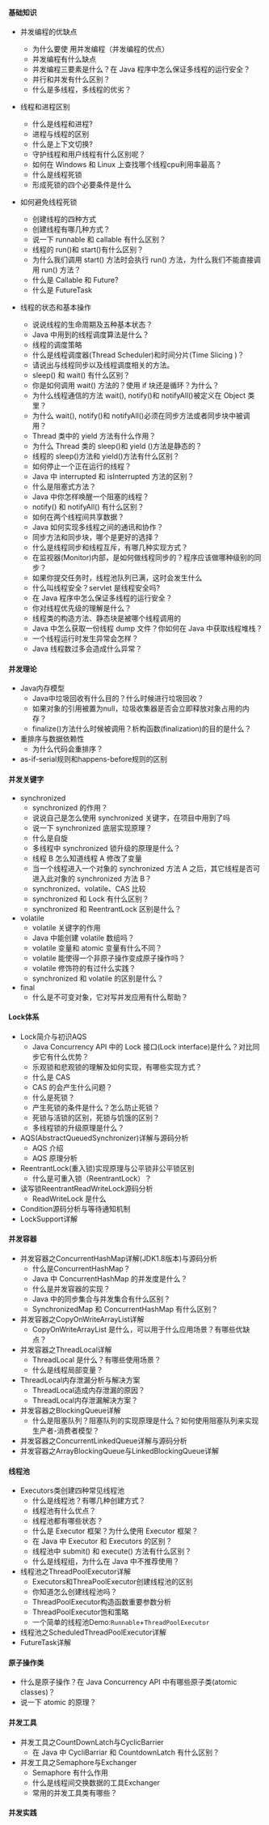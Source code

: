 #### 基础知识

- 并发编程的优缺点
  - 为什么要使	用并发编程（并发编程的优点）
  - 并发编程有什么缺点
  - 并发编程三要素是什么？在 Java 程序中怎么保证多线程的运行安全？
  - 并行和并发有什么区别？
  - 什么是多线程，多线程的优劣？

- 线程和进程区别
  - 什么是线程和进程?
  - 进程与线程的区别
  - 什么是上下文切换?
  - 守护线程和用户线程有什么区别呢？
  - 如何在 Windows 和 Linux 上查找哪个线程cpu利用率最高？
  - 什么是线程死锁
  - 形成死锁的四个必要条件是什么
- 如何避免线程死锁
  - 创建线程的四种方式
  - 创建线程有哪几种方式？
  - 说一下 runnable 和 callable 有什么区别？
  - 线程的 run()和 start()有什么区别？
  - 为什么我们调用 start() 方法时会执行 run() 方法，为什么我们不能直接调用 run() 方法？
  - 什么是 Callable 和 Future?
  - 什么是 FutureTask

- 线程的状态和基本操作
  - 说说线程的生命周期及五种基本状态？
  - Java 中用到的线程调度算法是什么？
  - 线程的调度策略
  - 什么是线程调度器(Thread Scheduler)和时间分片(Time Slicing )？
  - 请说出与线程同步以及线程调度相关的方法。
  - sleep() 和 wait() 有什么区别？
  - 你是如何调用 wait() 方法的？使用 if 块还是循环？为什么？
  - 为什么线程通信的方法 wait(), notify()和 notifyAll()被定义在 Object 类里？
  - 为什么 wait(), notify()和 notifyAll()必须在同步方法或者同步块中被调用？
  - Thread 类中的 yield 方法有什么作用？
  - 为什么 Thread 类的 sleep()和 yield ()方法是静态的？
  - 线程的 sleep()方法和 yield()方法有什么区别？
  - 如何停止一个正在运行的线程？
  - Java 中 interrupted 和 isInterrupted 方法的区别？
  - 什么是阻塞式方法？
  - Java 中你怎样唤醒一个阻塞的线程？
  - notify() 和 notifyAll() 有什么区别？
  - 如何在两个线程间共享数据？
  - Java 如何实现多线程之间的通讯和协作？
  - 同步方法和同步块，哪个是更好的选择？
  - 什么是线程同步和线程互斥，有哪几种实现方式？
  - 在监视器(Monitor)内部，是如何做线程同步的？程序应该做哪种级别的同步？
  - 如果你提交任务时，线程池队列已满，这时会发生什么
  - 什么叫线程安全？servlet 是线程安全吗?
  - 在 Java 程序中怎么保证多线程的运行安全？
  - 你对线程优先级的理解是什么？
  - 线程类的构造方法、静态块是被哪个线程调用的
  - Java 中怎么获取一份线程 dump 文件？你如何在 Java 中获取线程堆栈？
  - 一个线程运行时发生异常会怎样？
  - Java 线程数过多会造成什么异常？

#### 并发理论

- Java内存模型
  - Java中垃圾回收有什么目的？什么时候进行垃圾回收？
  - 如果对象的引用被置为null，垃圾收集器是否会立即释放对象占用的内存？
  - finalize()方法什么时候被调用？析构函数(finalization)的目的是什么？
- 重排序与数据依赖性
  - 为什么代码会重排序？
- as-if-serial规则和happens-before规则的区别

#### 并发关键字

- synchronized
  - synchronized 的作用？
  - 说说自己是怎么使用 synchronized 关键字，在项目中用到了吗
  - 说一下 synchronized 底层实现原理？
  - 什么是自旋
  - 多线程中 synchronized 锁升级的原理是什么？
  - 线程 B 怎么知道线程 A 修改了变量
  - 当一个线程进入一个对象的 synchronized 方法 A 之后，其它线程是否可进入此对象的 synchronized 方法 B？
  - synchronized、volatile、CAS 比较
  - synchronized 和 Lock 有什么区别？
  - synchronized 和 ReentrantLock 区别是什么？
- volatile
  - volatile 关键字的作用
  - Java 中能创建 volatile 数组吗？
  - volatile 变量和 atomic 变量有什么不同？
  - volatile 能使得一个非原子操作变成原子操作吗？
  - volatile 修饰符的有过什么实践？
  - synchronized 和 volatile 的区别是什么？
- final
  - 什么是不可变对象，它对写并发应用有什么帮助？

#### Lock体系

- Lock简介与初识AQS
  - Java Concurrency API 中的 Lock 接口(Lock interface)是什么？对比同步它有什么优势？
  - 乐观锁和悲观锁的理解及如何实现，有哪些实现方式？
  - 什么是 CAS
  - CAS 的会产生什么问题？
  - 什么是死锁？
  - 产生死锁的条件是什么？怎么防止死锁？
  - 死锁与活锁的区别，死锁与饥饿的区别？
  - 多线程锁的升级原理是什么？
- AQS(AbstractQueuedSynchronizer)详解与源码分析
  - AQS 介绍
  - AQS 原理分析
- ReentrantLock(重入锁)实现原理与公平锁非公平锁区别
  - 什么是可重入锁（ReentrantLock）？
- 读写锁ReentrantReadWriteLock源码分析
  - ReadWriteLock 是什么
- Condition源码分析与等待通知机制
- LockSupport详解

#### 并发容器

- 并发容器之ConcurrentHashMap详解(JDK1.8版本)与源码分析
  - 什么是ConcurrentHashMap？
  - Java 中 ConcurrentHashMap 的并发度是什么？
  - 什么是并发容器的实现？
  - Java 中的同步集合与并发集合有什么区别？
  - SynchronizedMap 和 ConcurrentHashMap 有什么区别？
- 并发容器之CopyOnWriteArrayList详解
  - CopyOnWriteArrayList 是什么，可以用于什么应用场景？有哪些优缺点？
- 并发容器之ThreadLocal详解
  - ThreadLocal 是什么？有哪些使用场景？
  - 什么是线程局部变量？
- ThreadLocal内存泄漏分析与解决方案
  - ThreadLocal造成内存泄漏的原因？
  - ThreadLocal内存泄漏解决方案？
- 并发容器之BlockingQueue详解
  - 什么是阻塞队列？阻塞队列的实现原理是什么？如何使用阻塞队列来实现生产者-消费者模型？
- 并发容器之ConcurrentLinkedQueue详解与源码分析
- 并发容器之ArrayBlockingQueue与LinkedBlockingQueue详解

#### 线程池

- Executors类创建四种常见线程池
  - 什么是线程池？有哪几种创建方式？
  - 线程池有什么优点？
  - 线程池都有哪些状态？
  - 什么是 Executor 框架？为什么使用 Executor 框架？
  - 在 Java 中 Executor 和 Executors 的区别？
  - 线程池中 submit() 和 execute() 方法有什么区别？
  - 什么是线程组，为什么在 Java 中不推荐使用？
- 线程池之ThreadPoolExecutor详解
  - Executors和ThreaPoolExecutor创建线程池的区别
  - 你知道怎么创建线程池吗？
  - ThreadPoolExecutor构造函数重要参数分析
  - ThreadPoolExecutor饱和策略
  - 一个简单的线程池Demo:`Runnable`+`ThreadPoolExecutor`
- 线程池之ScheduledThreadPoolExecutor详解
- FutureTask详解

#### 原子操作类

- 什么是原子操作？在 Java Concurrency API 中有哪些原子类(atomic classes)？
- 说一下 atomic 的原理？

#### 并发工具

- 并发工具之CountDownLatch与CyclicBarrier
  - 在 Java 中 CycliBarriar 和 CountdownLatch 有什么区别？
- 并发工具之Semaphore与Exchanger
  - Semaphore 有什么作用
  - 什么是线程间交换数据的工具Exchanger
  - 常用的并发工具类有哪些？

#### 并发实践